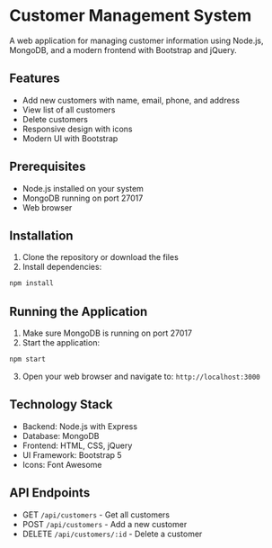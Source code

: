 # Customer Management System

A web application for managing customer information using Node.js, MongoDB, and a modern frontend with Bootstrap and jQuery.

## Features

- Add new customers with name, email, phone, and address
- View list of all customers
- Delete customers
- Responsive design with icons
- Modern UI with Bootstrap

## Prerequisites

- Node.js installed on your system
- MongoDB running on port 27017
- Web browser

## Installation

1. Clone the repository or download the files
2. Install dependencies:
```bash
npm install
```

## Running the Application

1. Make sure MongoDB is running on port 27017
2. Start the application:
```bash
npm start
```
3. Open your web browser and navigate to: `http://localhost:3000`

## Technology Stack

- Backend: Node.js with Express
- Database: MongoDB
- Frontend: HTML, CSS, jQuery
- UI Framework: Bootstrap 5
- Icons: Font Awesome

## API Endpoints

- GET `/api/customers` - Get all customers
- POST `/api/customers` - Add a new customer
- DELETE `/api/customers/:id` - Delete a customer 